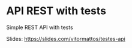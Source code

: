 # API REST with tests

Simple REST API with tests

Slides: https://slides.com/vitormattos/testes-api
